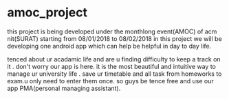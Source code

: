 # amoc_project
this project is being developed under the monthlong event(AMOC) of acm nit(SURAT) starting from 08/01/2018 to 08/02/2018
in this project we will be developing one android app which can help be helpful in day to day life.

tenced about ur acadamic life and are u finding difficulty to keep a track on it . don't worry our app is here.
it is the most beautiful and intuitive way to manage ur university life .
save ur timetable and all task from homeworks to exam.u only need to enter them once.
so guys be tence free and use our app PMA(personal managing assistant).
